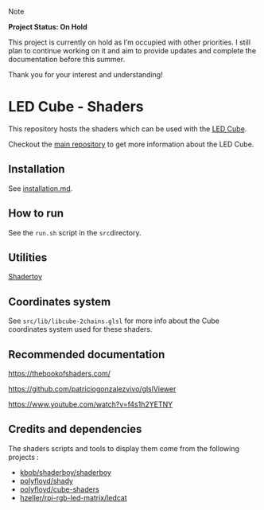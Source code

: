 > [!NOTE]  
> **Project Status: On Hold**
> 
> This project is currently on hold as I’m occupied with other priorities. I still plan to continue working on it and aim to provide updates and complete the documentation before this summer.
> 
> Thank you for your interest and understanding!


LED Cube - Shaders
==================

This repository hosts the shaders which can be used with the [LED Cube](https://github.com/francoisgeorgy/led-cube). 

Checkout the [main repository](https://github.com/francoisgeorgy/led-cube) to get more information about the LED Cube.

Installation
------------

See [installation.md](installation.md).

How to run
----------

See the `run.sh` script in the `src`directory.

Utilities
---------

[Shadertoy](https://www.shadertoy.com/)

Coordinates system
------------------

See `src/lib/libcube-2chains.glsl` for more info about the Cube coordinates system used for these shaders.


Recommended documentation
-------------------------

https://thebookofshaders.com/

https://github.com/patriciogonzalezvivo/glslViewer

https://www.youtube.com/watch?v=f4s1h2YETNY


Credits and dependencies
------------------------

The shaders scripts and tools to display them come from the following projects :

- [kbob/shaderboy/shaderboy](https://github.com/kbob/shaderboy/tree/master)
- [polyfloyd/shady](https://github.com/polyfloyd/shady)
- [polyfloyd/cube-shaders](https://github.com/polyfloyd/cube-shaders)
- [hzeller/rpi-rgb-led-matrix/ledcat](https://github.com/hzeller/rpi-rgb-led-matrix/blob/master/examples-api-use/ledcat.cc)

